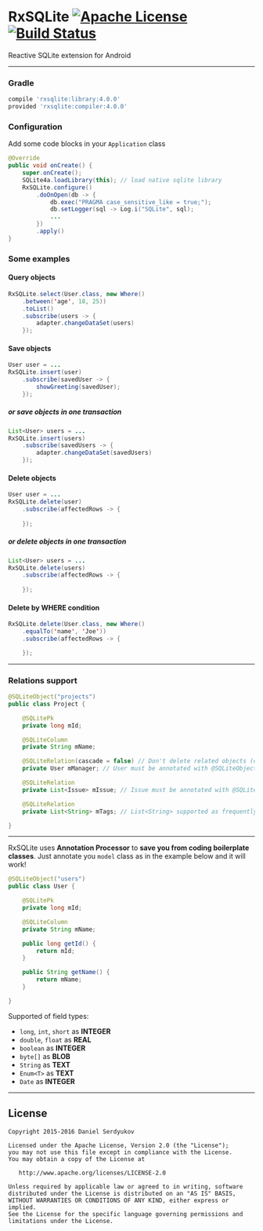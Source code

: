 # RxSQLite [![Apache License](https://img.shields.io/badge/license-Apache%20v2-blue.svg)](https://github.com/DanielSerdyukov/rxsqlite/blob/master/LICENSE) [![Build Status](https://gitlab.exzogeni.com/android/rxsqlite/badges/master/build.svg)](https://github.com/DanielSerdyukov/rxsqlite)

Reactive SQLite extension for Android

----

### Gradle
```groovy
compile 'rxsqlite:library:4.0.0'
provided 'rxsqlite:compiler:4.0.0'
```

### Configuration
Add some code blocks in your ```Application``` class 
```java
@Override
public void onCreate() {
    super.onCreate();
    SQLite4a.loadLibrary(this); // load native sqlite library
    RxSQLite.configure()
        .doOnOpen(db -> {
            db.exec("PRAGMA case_sensitive_like = true;");
            db.setLogger(sql -> Log.i("SQLite", sql);
            ...
        })
        .apply()
}
```

### Some examples

#### Query objects
```java
RxSQLite.select(User.class, new Where()
    .between('age', 18, 25))
    .toList()
    .subscribe(users -> {
        adapter.changeDataSet(users)
    });
```

#### Save objects
```java
User user = ...
RxSQLite.insert(user)
    .subscribe(savedUser -> {
        showGreeting(savedUser);
    });
```
##### or save objects in one transaction
```java
List<User> users = ...
RxSQLite.insert(users)
    .subscribe(savedUsers -> {
        adapter.changeDataSet(savedUsers)
    });
```

#### Delete objects
```java
User user = ...
RxSQLite.delete(user)
    .subscribe(affectedRows -> {
        
    });
```
##### or delete objects in one transaction
```java
List<User> users = ...
RxSQLite.delete(users)
    .subscribe(affectedRows -> {
        
    });
```

#### Delete by WHERE condition
```java
RxSQLite.delete(User.class, new Where()
    .equalTo('name', 'Joe'))
    .subscribe(affectedRows -> {

    });
```

----

### Relations support

```java
@SQLiteObject("projects")
public class Project {

    @SQLitePk
    private long mId;

    @SQLiteColumn
    private String mName;

    @SQLiteRelation(cascade = false) // Don't delete related objects (default = true)
    private User mManager; // User must be annotated with @SQLiteObject

    @SQLiteRelation
    private List<Issue> mIssue; // Issue must be annotated with @SQLiteObject

    @SQLiteRelation
    private List<String> mTags; // List<String> supported as frequently used type

}
```

----

RxSQLite uses **Annotation Processor** to **save you from coding boilerplate classes**.
Just annotate you ```model``` class as in the example below and it will work!
```java
@SQLiteObject("users")
public class User {

    @SQLitePk
    private long mId;

    @SQLiteColumn
    private String mName;

    public long getId() {
        return mId;
    }

    public String getName() {
        return mName;
    }

}
```
Supported of field types:
* ```long```, ```int```, ```short``` as **INTEGER**
* ```double```, ```float``` as **REAL**
* ```boolean``` as **INTEGER**
* ```byte[]``` as **BLOB**
* ```String``` as **TEXT**
* ```Enum<T>``` as **TEXT**
* ```Date``` as **INTEGER**

----


License
-------

    Copyright 2015-2016 Daniel Serdyukov

    Licensed under the Apache License, Version 2.0 (the "License");
    you may not use this file except in compliance with the License.
    You may obtain a copy of the License at

       http://www.apache.org/licenses/LICENSE-2.0

    Unless required by applicable law or agreed to in writing, software
    distributed under the License is distributed on an "AS IS" BASIS,
    WITHOUT WARRANTIES OR CONDITIONS OF ANY KIND, either express or implied.
    See the License for the specific language governing permissions and
    limitations under the License.
